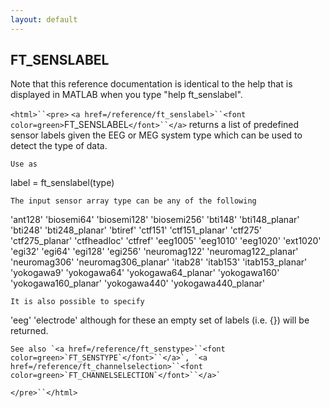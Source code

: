 ```yaml
---
layout: default
---
```


##  FT_SENSLABEL

Note that this reference documentation is identical to the help that is displayed in MATLAB when you type "help ft_senslabel".

`<html>``<pre>`
    `<a href=/reference/ft_senslabel>``<font color=green>`FT_SENSLABEL`</font>``</a>` returns a list of predefined sensor labels given the
    EEG or MEG system type which can be used to detect the type of data.
 
    Use as
   label = ft_senslabel(type)
 
    The input sensor array type can be any of the following
   'ant128'
   'biosemi64'
   'biosemi128'
   'biosemi256'
   'bti148'
   'bti148_planar'
   'bti248'
   'bti248_planar'
   'btiref'
   'ctf151'
   'ctf151_planar'
   'ctf275'
   'ctf275_planar'
   'ctfheadloc'
   'ctfref'
   'eeg1005'
   'eeg1010'
   'eeg1020'
   'ext1020'
   'egi32'
   'egi64'
   'egi128'
   'egi256'
   'neuromag122'
   'neuromag122_planar'
   'neuromag306'
   'neuromag306_planar'
   'itab28'
   'itab153'
   'itab153_planar'
   'yokogawa9'
   'yokogawa64'
   'yokogawa64_planar'
   'yokogawa160'
   'yokogawa160_planar'
   'yokogawa440'
   'yokogawa440_planar'
 
    It is also possible to specify
   'eeg'
   'electrode'
    although for these an empty set of labels (i.e. {}) will be returned.
 
    See also `<a href=/reference/ft_senstype>``<font color=green>`FT_SENSTYPE`</font>``</a>`, `<a href=/reference/ft_channelselection>``<font color=green>`FT_CHANNELSELECTION`</font>``</a>`
`</pre>``</html>`

